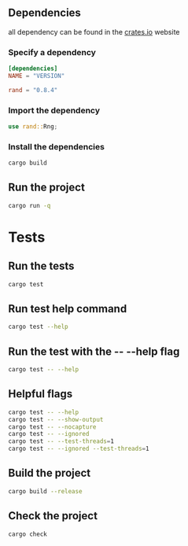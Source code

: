 ## Dependencies
all dependency can be found in the [crates.io](https://crates.io) website

### Specify a dependency
```toml
[dependencies]
NAME = "VERSION"

rand = "0.8.4"
```

### Import the dependency
```rust
use rand::Rng;
```

### Install the dependencies
```bash
cargo build
```

## Run the project
```bash
cargo run -q
```

# Tests
## Run the tests
```bash
cargo test
```

## Run test help command
```bash
cargo test --help
```

## Run the test with the -- --help flag
```bash
cargo test -- --help
```

## Helpful flags
```bash
cargo test -- --help
cargo test -- --show-output
cargo test -- --nocapture
cargo test -- --ignored
cargo test -- --test-threads=1
cargo test -- --ignored --test-threads=1
```

## Build the project
```bash
cargo build --release
```

## Check the project
```bash
cargo check
```
